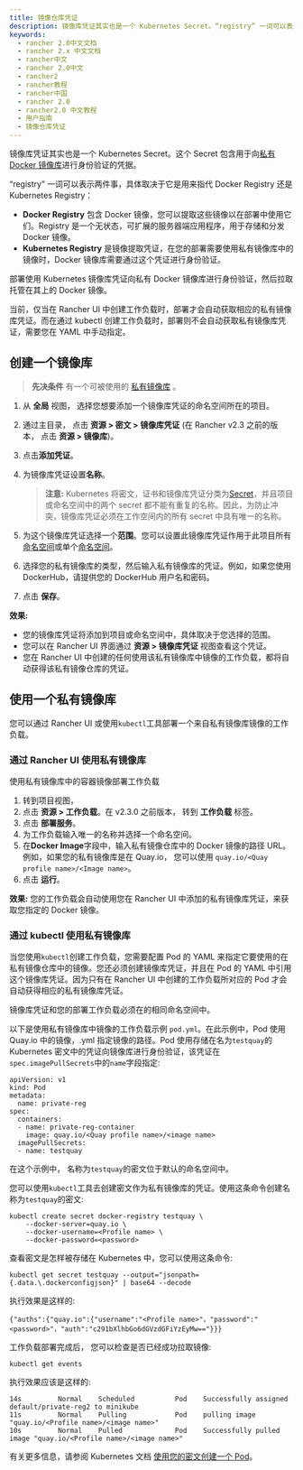 ```yaml
---
title: 镜像仓库凭证
description: 镜像库凭证其实也是一个 Kubernetes Secret。“registry” 一词可以表示两件事，具体取决于它是用来指代 Docker Registry 还是 Kubernetes Registry
keywords:
  - rancher 2.0中文文档
  - rancher 2.x 中文文档
  - rancher中文
  - rancher 2.0中文
  - rancher2
  - rancher教程
  - rancher中国
  - rancher 2.0
  - rancher2.0 中文教程
  - 用户指南
  - 镜像仓库凭证
---
```


镜像库凭证其实也是一个 Kubernetes Secret。这个 Secret 包含用于向[私有 Docker 镜像库](https://kubernetes.io/docs/tasks/configure-pod-container/pull-image-private-registry/)进行身份验证的凭据。

“registry” 一词可以表示两件事，具体取决于它是用来指代 Docker Registry 还是 Kubernetes Registry：

- **Docker Registry** 包含 Docker 镜像，您可以提取这些镜像以在部署中使用它们。Registry 是一个无状态，可扩展的服务器端应用程序，用于存储和分发 Docker 镜像。
- **Kubernetes Registry** 是镜像提取凭证，在您的部署需要使用私有镜像库中的镜像时，Docker 镜像库需要通过这个凭证进行身份验证。

部署使用 Kubernetes 镜像库凭证向私有 Docker 镜像库进行身份验证，然后拉取托管在其上的 Docker 镜像。

当前，仅当在 Rancher UI 中创建工作负载时，部署才会自动获取相应的私有镜像库凭证。而在通过 kubectl 创建工作负载时，部署则不会自动获取私有镜像库凭证，需要您在 YAML 中手动指定。

## 创建一个镜像库

> **先决条件** 有一个可被使用的 [私有镜像库](https://docs.docker.com/registry/deploying/) 。

1. 从 **全局** 视图， 选择您想要添加一个镜像库凭证的命名空间所在的项目。

1. 通过主目录， 点击 **资源 > 密文 > 镜像库凭证** (在 Rancher v2.3 之前的版本， 点击 **资源 > 镜像库**)。

1. 点击**添加凭证**。

1. 为镜像库凭证设置**名称**。

   > **注意:** Kubernetes 将密文，证书和镜像库凭证分类为[Secret](https://kubernetes.io/docs/concepts/configuration/secret/)，并且项目或命名空间中的两个 secret 都不能有重复的名称。因此，为防止冲突，镜像库凭证必须在工作空间内的所有 secret 中具有唯一的名称。

1. 为这个镜像库凭证选择一个**范围**。您可以设置此镜像库凭证作用于此项目所有[命名空间](/docs/cluster-admin/projects-and-namespaces/_index)或单个[命名空间](/docs/cluster-admin/projects-and-namespaces/_index)。

1. 选择您的私有镜像库的类型，然后输入私有镜像库的凭证。例如，如果您使用 DockerHub，请提供您的 DockerHub 用户名和密码。

1. 点击 **保存**。

**效果:**

- 您的镜像库凭证将添加到项目或命名空间中，具体取决于您选择的范围。
- 您可以在 Rancher UI 界面通过 **资源 > 镜像库凭证** 视图查看这个凭证。
- 您在 Rancher UI 中创建的任何使用该私有镜像库中镜像的工作负载，都将自动获得该私有镜像仓库的凭证。

## 使用一个私有镜像库

您可以通过 Rancher UI 或使用`kubectl`工具部署一个来自私有镜像库镜像的工作负载。

### 通过 Rancher UI 使用私有镜像库

使用私有镜像库中的容器镜像部署工作负载

1. 转到项目视图，
1. 点击 **资源 > 工作负载**。在 v2.3.0 之前版本， 转到 **工作负载** 标签。
1. 点击 **部署服务**。
1. 为工作负载输入唯一的名称并选择一个命名空间。
1. 在**Docker Image**字段中，输入私有镜像仓库中的 Docker 镜像的路径 URL。例如，如果您的私有镜像库是在 Quay.io， 您可以使用 `quay.io/<Quay profile name>/<Image name>`。
1. 点击 **运行**。

**效果:** 您的工作负载会自动使用您在 Rancher UI 中添加的私有镜像库凭证，来获取您指定的 Docker 镜像。

### 通过 kubectl 使用私有镜像库

当您使用`kubectl`创建工作负载，您需要配置 Pod 的 YAML 来指定它要使用的在私有镜像仓库中的镜像。您还必须创建镜像库凭证，并且在 Pod 的 YAML 中引用这个镜像库凭证。因为只有在 Rancher UI 中创建的工作负载所对应的 Pod 才会自动获得相应的私有镜像库凭证。

镜像库凭证和您的部署工作负载必须在的相同命名空间中。

以下是使用私有镜像库中镜像的工作负载示例 `pod.yml`。在此示例中，Pod 使用 Quay.io 中的镜像，.yml 指定镜像的路径。Pod 使用存储在名为`testquay`的 Kubernetes 密文中的凭证向镜像库进行身份验证，该凭证在`spec.imagePullSecrets`中的`name`字段指定:

```
apiVersion: v1
kind: Pod
metadata:
  name: private-reg
spec:
  containers:
  - name: private-reg-container
    image: quay.io/<Quay profile name>/<image name>
  imagePullSecrets:
  - name: testquay
```

在这个示例中， 名称为`testquay`的密文位于默认的命名空间中。

您可以使用`kubectl`工具去创建密文作为私有镜像库的凭证。使用这条命令创建名称为`testquay`的密文:

```
kubectl create secret docker-registry testquay \
    --docker-server=quay.io \
    --docker-username=<Profile name> \
    --docker-password=<password>
```

查看密文是怎样被存储在 Kubernetes 中，您可以使用这条命令:

```
kubectl get secret testquay --output="jsonpath={.data.\.dockerconfigjson}" | base64 --decode
```

执行效果是这样的:

```
{"auths":{"quay.io":{"username":"<Profile name>"，"password":"<password>"，"auth":"c291bXlhbGo6dGVzdGFiYzEyMw=="}}}
```

工作负载部署完成后， 您可以检查是否已经成功拉取镜像:

```
kubectl get events
```

执行效果应该是这样的:

```
14s         Normal    Scheduled          Pod    Successfully assigned default/private-reg2 to minikube
11s         Normal    Pulling            Pod    pulling image "quay.io/<Profile name>/<image name>"
10s         Normal    Pulled             Pod    Successfully pulled image "quay.io/<Profile name>/<image name>"
```

有关更多信息，请参阅 Kubernetes 文档 [使用您的密文创建一个 Pod](https://kubernetes.io/docs/tasks/configure-pod-container/pull-image-private-registry/#create-a-pod-that-uses-your-secret)。
